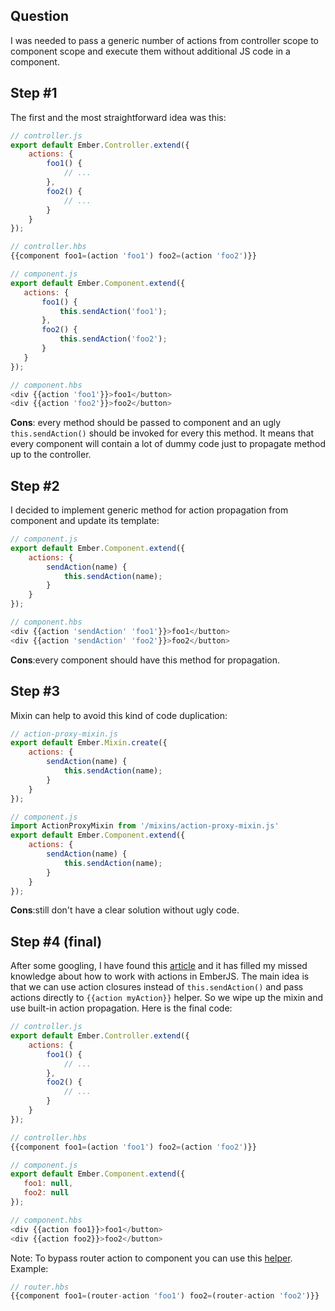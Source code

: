 ## Question
I was needed to pass a generic number of actions from controller scope to component scope and execute them without additional JS code in a component.

## Step #1
The first and the most straightforward idea was this:

```javascript
// controller.js
export default Ember.Controller.extend({
    actions: {
        foo1() {
            // ...
        },
        foo2() {
            // ...
        }
    }
});

// controller.hbs
{{component foo1=(action 'foo1') foo2=(action 'foo2')}}

// component.js
export default Ember.Component.extend({
   actions: {
       foo1() {
           this.sendAction('foo1');
       },
       foo2() {
           this.sendAction('foo2');
       }
   }
});

// component.hbs
<div {{action 'foo1'}}>foo1</button>
<div {{action 'foo2'}}>foo2</button>
```

**Cons**: every method should be passed to component and an ugly `this.sendAction()` should be invoked for every this method. It means that every component will contain a lot of dummy code just to propagate method up to the controller.

## Step #2
I decided to implement generic method for action propagation from component and update its template:

```javascript
// component.js
export default Ember.Component.extend({
    actions: {
        sendAction(name) {
            this.sendAction(name);
        }
    }
});

// component.hbs
<div {{action 'sendAction' 'foo1'}}>foo1</button>
<div {{action 'sendAction' 'foo2'}}>foo2</button>
```
**Cons**:every component should have this method for propagation.

## Step #3
Mixin can help to avoid this kind of code duplication:
```javascript
// action-proxy-mixin.js
export default Ember.Mixin.create({ 
    actions: { 
        sendAction(name) { 
            this.sendAction(name); 
        } 
    } 
});

// component.js
import ActionProxyMixin from '/mixins/action-proxy-mixin.js'
export default Ember.Component.extend({
    actions: {
        sendAction(name) {
            this.sendAction(name);
        }
    }
});
```
**Cons**:still don't have a clear solution without ugly code.

## Step #4 (final)
After some googling, I have found this [article][link_article] and it has filled my missed knowledge about how to work with actions in EmberJS. The main idea is that we can use action closures instead of `this.sendAction()` and pass actions directly to `{{action myAction}}` helper. So we wipe up the mixin and use built-in action propagation. Here is the final code:
```javascript
// controller.js
export default Ember.Controller.extend({
    actions: {
        foo1() {
            // ...
        },
        foo2() {
            // ...
        }
    }
});

// controller.hbs
{{component foo1=(action 'foo1') foo2=(action 'foo2')}}

// component.js
export default Ember.Component.extend({
   foo1: null,
   foo2: null
});

// component.hbs
<div {{action foo1}}>foo1</button>
<div {{action foo2}}>foo2</button>
```

Note: To bypass router action to component you can use this [helper][link_router_action]. Example:
```javascript
// router.hbs
{{component foo1=(router-action 'foo1') foo2=(router-action 'foo2')}}
```

[link_article]: https://emberigniter.com/send-closure-actions-up-data-owner/
[link_router_action]: https://github.com/DockYard/ember-route-action-helper
